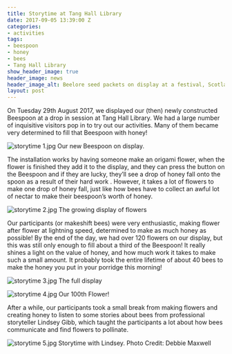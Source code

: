 ```yaml
---
title: Storytime at Tang Hall Library
date: 2017-09-05 13:39:00 Z
categories:
- activities
tags:
- beespoon
- honey
- bees
- Tang Hall Library
show_header_image: true
header_image: news
header_image_alt: Beelore seed packets on display at a festival, Scotland 2015
layout: post
---
```


On Tuesday 29th August 2017, we displayed our (then) newly constructed Beespoon at a drop in session at Tang Hall Library. We had a large number of inquisitive visitors pop in to try out our activities. Many of them became very determined to fill that Beespoon with honey!

![storytime 1.jpg](/uploads/storytime%201.jpg)
Our new Beespoon on display.

The installation works by having someone make an origami flower, when the flower is finished they add it to the display, and they can press the button on the Beespoon and if they are lucky, they’ll see a drop of honey fall onto the spoon as a result of their hard work . However, it takes a lot of flowers to make one drop of honey fall, just like how bees have to collect an awful lot of nectar to make their beespoon’s worth of honey.

![storytime 2.jpg](/uploads/storytime%202.jpg)
The growing display of flowers

Our participants (or makeshift bees) were very enthusiastic, making flower after flower at lightning speed, determined to make as much honey as possible! By the end of the day, we had over 120 flowers on our display, but this was still only enough to fill about a third of the Beespoon! It really shines a light on the value of honey, and how much work it takes to make such a small amount. It probably took the entire lifetime of about 40 bees to make the honey you put in your porridge this morning!

![storytime 3.jpg](/uploads/storytime%203.jpg)
The full display

![storytime 4.jpg](/uploads/storytime%204.jpg)
Our 100th Flower!

After a while, our participants took a small break from making flowers and creating honey to listen to some stories about bees from professional storyteller Lindsey Gibb, which taught the participants a lot about how bees communicate and find flowers to pollinate.

![storytime 5.jpg](/uploads/storytime%205.jpg)
Storytime with Lindsey. Photo Credit: Debbie Maxwell
